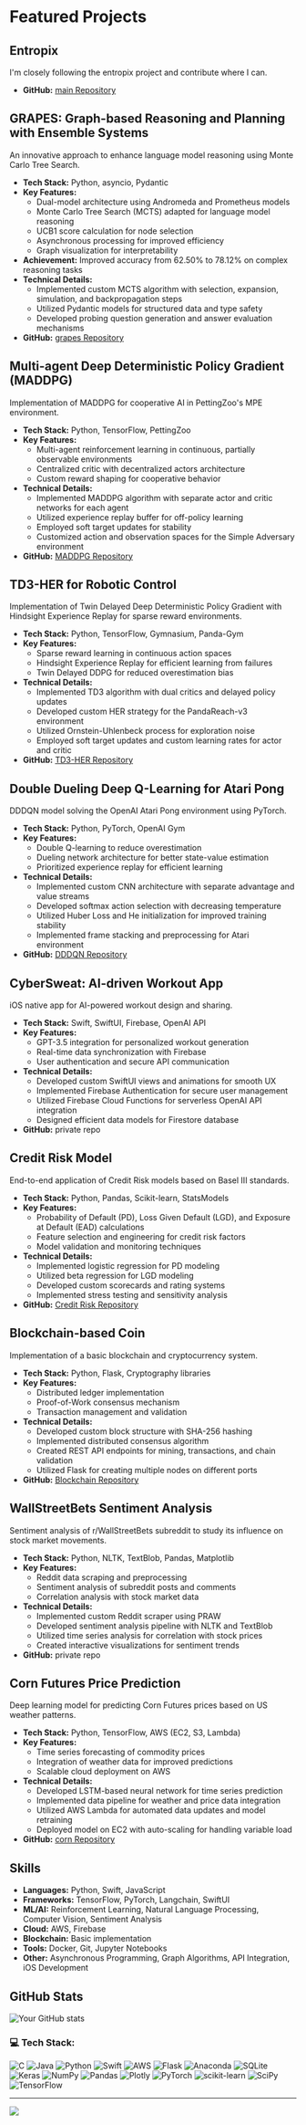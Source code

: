 # Featured Projects

## Entropix 
I'm closely following the entropix project and contribute where I can. 
- **GitHub:** [main Repository](https://github.com/xjdr-alt/entropix)


## GRAPES: Graph-based Reasoning and Planning with Ensemble Systems
An innovative approach to enhance language model reasoning using Monte Carlo Tree Search.
- **Tech Stack:** Python, asyncio, Pydantic
- **Key Features:** 
  - Dual-model architecture using Andromeda and Prometheus models
  - Monte Carlo Tree Search (MCTS) adapted for language model reasoning
  - UCB1 score calculation for node selection
  - Asynchronous processing for improved efficiency
  - Graph visualization for interpretability
- **Achievement:** Improved accuracy from 62.50% to 78.12% on complex reasoning tasks
- **Technical Details:**
  - Implemented custom MCTS algorithm with selection, expansion, simulation, and backpropagation steps
  - Utilized Pydantic models for structured data and type safety
  - Developed probing question generation and answer evaluation mechanisms
- **GitHub:** [grapes Repository](https://github.com/Arrabonae/grapes)

## Multi-agent Deep Deterministic Policy Gradient (MADDPG)
Implementation of MADDPG for cooperative AI in PettingZoo's MPE environment.
- **Tech Stack:** Python, TensorFlow, PettingZoo
- **Key Features:** 
  - Multi-agent reinforcement learning in continuous, partially observable environments
  - Centralized critic with decentralized actors architecture
  - Custom reward shaping for cooperative behavior
- **Technical Details:**
  - Implemented MADDPG algorithm with separate actor and critic networks for each agent
  - Utilized experience replay buffer for off-policy learning
  - Employed soft target updates for stability
  - Customized action and observation spaces for the Simple Adversary environment
- **GitHub:** [MADDPG Repository](https://github.com/Arrabonae/MADDPG)

## TD3-HER for Robotic Control
Implementation of Twin Delayed Deep Deterministic Policy Gradient with Hindsight Experience Replay for sparse reward environments.
- **Tech Stack:** Python, TensorFlow, Gymnasium, Panda-Gym
- **Key Features:** 
  - Sparse reward learning in continuous action spaces
  - Hindsight Experience Replay for efficient learning from failures
  - Twin Delayed DDPG for reduced overestimation bias
- **Technical Details:**
  - Implemented TD3 algorithm with dual critics and delayed policy updates
  - Developed custom HER strategy for the PandaReach-v3 environment
  - Utilized Ornstein-Uhlenbeck process for exploration noise
  - Employed soft target updates and custom learning rates for actor and critic
- **GitHub:** [TD3-HER Repository](https://github.com/Arrabonae/TD3_HER)

## Double Dueling Deep Q-Learning for Atari Pong
DDDQN model solving the OpenAI Atari Pong environment using PyTorch.
- **Tech Stack:** Python, PyTorch, OpenAI Gym
- **Key Features:** 
  - Double Q-learning to reduce overestimation
  - Dueling network architecture for better state-value estimation
  - Prioritized experience replay for efficient learning
- **Technical Details:**
  - Implemented custom CNN architecture with separate advantage and value streams
  - Developed softmax action selection with decreasing temperature
  - Utilized Huber Loss and He initialization for improved training stability
  - Implemented frame stacking and preprocessing for Atari environment
- **GitHub:** [DDDQN Repository](https://github.com/Arrabonae/openai_DDDQN)

## CyberSweat: AI-driven Workout App
iOS native app for AI-powered workout design and sharing.
- **Tech Stack:** Swift, SwiftUI, Firebase, OpenAI API
- **Key Features:** 
  - GPT-3.5 integration for personalized workout generation
  - Real-time data synchronization with Firebase
  - User authentication and secure API communication
- **Technical Details:**
  - Developed custom SwiftUI views and animations for smooth UX
  - Implemented Firebase Authentication for secure user management
  - Utilized Firebase Cloud Functions for serverless OpenAI API integration
  - Designed efficient data models for Firestore database
- **GitHub:** private repo

## Credit Risk Model
End-to-end application of Credit Risk models based on Basel III standards.
- **Tech Stack:** Python, Pandas, Scikit-learn, StatsModels
- **Key Features:** 
  - Probability of Default (PD), Loss Given Default (LGD), and Exposure at Default (EAD) calculations
  - Feature selection and engineering for credit risk factors
  - Model validation and monitoring techniques
- **Technical Details:**
  - Implemented logistic regression for PD modeling
  - Utilized beta regression for LGD modeling
  - Developed custom scorecards and rating systems
  - Implemented stress testing and sensitivity analysis
- **GitHub:** [Credit Risk Repository](https://github.com/Arrabonae/Credit_Risk)

## Blockchain-based Coin
Implementation of a basic blockchain and cryptocurrency system.
- **Tech Stack:** Python, Flask, Cryptography libraries
- **Key Features:** 
  - Distributed ledger implementation
  - Proof-of-Work consensus mechanism
  - Transaction management and validation
- **Technical Details:**
  - Developed custom block structure with SHA-256 hashing
  - Implemented distributed consensus algorithm
  - Created REST API endpoints for mining, transactions, and chain validation
  - Utilized Flask for creating multiple nodes on different ports
- **GitHub:** [Blockchain Repository](https://github.com/Arrabonae/cryptocurrency)

## WallStreetBets Sentiment Analysis
Sentiment analysis of r/WallStreetBets subreddit to study its influence on stock market movements.
- **Tech Stack:** Python, NLTK, TextBlob, Pandas, Matplotlib
- **Key Features:** 
  - Reddit data scraping and preprocessing
  - Sentiment analysis of subreddit posts and comments
  - Correlation analysis with stock market data
- **Technical Details:**
  - Implemented custom Reddit scraper using PRAW
  - Developed sentiment analysis pipeline with NLTK and TextBlob
  - Utilized time series analysis for correlation with stock prices
  - Created interactive visualizations for sentiment trends
- **GitHub:** private repo

## Corn Futures Price Prediction
Deep learning model for predicting Corn Futures prices based on US weather patterns.
- **Tech Stack:** Python, TensorFlow, AWS (EC2, S3, Lambda)
- **Key Features:** 
  - Time series forecasting of commodity prices
  - Integration of weather data for improved predictions
  - Scalable cloud deployment on AWS
- **Technical Details:**
  - Developed LSTM-based neural network for time series prediction
  - Implemented data pipeline for weather and price data integration
  - Utilized AWS Lambda for automated data updates and model retraining
  - Deployed model on EC2 with auto-scaling for handling variable load
- **GitHub:** [corn Repository](https://github.com/Arrabonae/corn)

## Skills

- **Languages:** Python, Swift, JavaScript
- **Frameworks:** TensorFlow, PyTorch, Langchain, SwiftUI
- **ML/AI:** Reinforcement Learning, Natural Language Processing, Computer Vision, Sentiment Analysis
- **Cloud:** AWS, Firebase
- **Blockchain:** Basic implementation
- **Tools:** Docker, Git, Jupyter Notebooks
- **Other:** Asynchronous Programming, Graph Algorithms, API Integration, iOS Development

## GitHub Stats

![Your GitHub stats](https://github-readme-stats.vercel.app/api?username=Arrabonae&show_icons=true&theme=radical)


### 💻 Tech Stack:
![C](https://img.shields.io/badge/c-%2300599C.svg?style=for-the-badge&logo=c&logoColor=white) ![Java](https://img.shields.io/badge/java-%23ED8B00.svg?style=for-the-badge&logo=java&logoColor=white) ![Python](https://img.shields.io/badge/python-3670A0?style=for-the-badge&logo=python&logoColor=ffdd54) ![Swift](https://img.shields.io/badge/swift-F54A2A?style=for-the-badge&logo=swift&logoColor=white) ![AWS](https://img.shields.io/badge/AWS-%23FF9900.svg?style=for-the-badge&logo=amazon-aws&logoColor=white) ![Flask](https://img.shields.io/badge/flask-%23000.svg?style=for-the-badge&logo=flask&logoColor=white) ![Anaconda](https://img.shields.io/badge/Anaconda-%2344A833.svg?style=for-the-badge&logo=anaconda&logoColor=white) ![SQLite](https://img.shields.io/badge/sqlite-%2307405e.svg?style=for-the-badge&logo=sqlite&logoColor=white) ![Keras](https://img.shields.io/badge/Keras-%23D00000.svg?style=for-the-badge&logo=Keras&logoColor=white) ![NumPy](https://img.shields.io/badge/numpy-%23013243.svg?style=for-the-badge&logo=numpy&logoColor=white) ![Pandas](https://img.shields.io/badge/pandas-%23150458.svg?style=for-the-badge&logo=pandas&logoColor=white) ![Plotly](https://img.shields.io/badge/Plotly-%233F4F75.svg?style=for-the-badge&logo=plotly&logoColor=white) ![PyTorch](https://img.shields.io/badge/PyTorch-%23EE4C2C.svg?style=for-the-badge&logo=PyTorch&logoColor=white) ![scikit-learn](https://img.shields.io/badge/scikit--learn-%23F7931E.svg?style=for-the-badge&logo=scikit-learn&logoColor=white) ![SciPy](https://img.shields.io/badge/SciPy-%230C55A5.svg?style=for-the-badge&logo=scipy&logoColor=%white) ![TensorFlow](https://img.shields.io/badge/TensorFlow-%23FF6F00.svg?style=for-the-badge&logo=TensorFlow&logoColor=white)

---
[![](https://visitcount.itsvg.in/api?id=arrabonae&icon=0&color=6)](https://visitcount.itsvg.in)

<!-- Proudly created with GPRM ( https://gprm.itsvg.in ) -->
